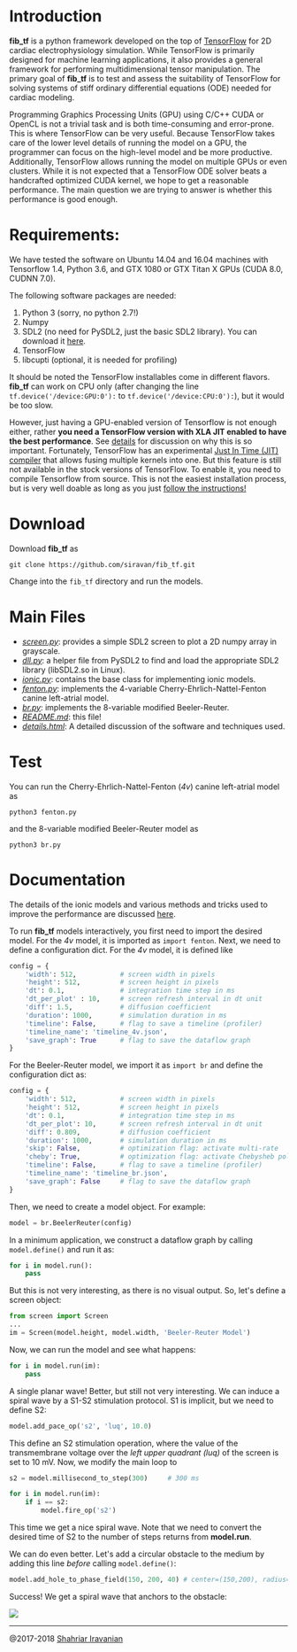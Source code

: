 # Introduction

**fib_tf** is a python framework developed on the top of [TensorFlow](http://tensorflow.org) for 2D cardiac electrophysiology simulation. While TensorFlow is primarily designed for machine learning applications, it also provides a general framework for performing multidimensional tensor manipulation. The primary goal of **fib_tf** is to test and assess the suitability of TensorFlow for solving systems of stiff ordinary differential equations (ODE) needed for cardiac modeling.

Programming Graphics Processing Units (GPU) using C/C++ CUDA or OpenCL is not a trivial task and is both time-consuming and error-prone. This is where TensorFlow can be very useful. Because TensorFlow takes care of the lower level details of running the model on a GPU, the programmer can focus on the high-level model and be more productive. Additionally, TensorFlow allows running the model on multiple GPUs or even clusters. While it is not expected that a TensorFlow ODE solver beats a handcrafted optimized CUDA kernel, we hope to get a reasonable performance. The main question we are trying to answer is whether this performance is good enough.

# Requirements:

We have tested the software on Ubuntu 14.04 and 16.04 machines with Tensorflow 1.4, Python 3.6, and GTX 1080 or GTX Titan X GPUs (CUDA 8.0, CUDNN 7.0).

The following software packages are needed:

  1. Python 3 (sorry, no python 2.7!)
  2. Numpy
  3. SDL2 (no need for PySDL2, just the basic SDL2 library). You can download it [here](https://wiki.libsdl.org/Installation).
  4. TensorFlow
  5. libcupti (optional, it is needed for profiling)

It should be noted the TensorFlow installables come in different flavors. **fib_tf** can work on CPU only (after changing the line `tf.device('/device:GPU:0'):` to `tf.device('/device:CPU:0'):`), but it would be too slow.

However, just having a GPU-enabled version of Tensorflow is not enough either, rather **you need a TensorFlow version with XLA JIT enabled to have the best performance**. See [details](https://siravan.github.io/fib_tf/details.html) for discussion on why this is so important. Fortunately, TensorFlow has an experimental [Just In Time (JIT) compiler](https://www.tensorflow.org/performance/xla/jit) that allows fusing multiple kernels into one. But this feature is still not available in the stock versions of TensorFlow. To enable it, you need to compile Tensorflow from source. This is not the easiest installation process, but is very well doable as long as you just [follow the instructions!](https://www.tensorflow.org/install/install_sources)

# Download

Download **fib_tf** as

`git clone https://github.com/siravan/fib_tf.git`

Change into the `fib_tf` directory and run the models.

# Main Files

- *[screen.py](screen.py)*: provides a simple SDL2 screen to plot a 2D numpy array in grayscale.
- *[dll.py](dll.py)*: a helper file from PySDL2 to find and load the appropriate SDL2 library (libSDL2.so in Linux).
- *[ionic.py](ionic.py)*: contains the base class for implementing ionic models.
- *[fenton.py](fenton.py)*: implements the 4-variable Cherry-Ehrlich-Nattel-Fenton canine left-atrial model.
- *[br.py](br.py)*: implements the 8-variable modified Beeler-Reuter.
- *[README.md](README.md)*: this file!
- *[details.html](https://siravan.github.io/fib_tf/details.html)*: A detailed discussion of the software and techniques used.

# Test

You can run the Cherry-Ehrlich-Nattel-Fenton (*4v*) canine left-atrial model as

`python3 fenton.py`

and the 8-variable modified Beeler-Reuter model as

`python3 br.py`

# Documentation

The details of the ionic models and various methods and tricks used to improve the performance are discussed [here](https://siravan.github.io/fib_tf/details.html).

To run **fib_tf** models interactively, you first need to import the desired model. For the *4v* model, it is imported as `import fenton`. Next, we need to define a configuration dict. For the *4v* model, it is defined like

```python
config = {
    'width': 512,           # screen width in pixels
    'height': 512,          # screen height in pixels
    'dt': 0.1,              # integration time step in ms
    'dt_per_plot' : 10,     # screen refresh interval in dt unit
    'diff': 1.5,            # diffusion coefficient
    'duration': 1000,       # simulation duration in ms
    'timeline': False,      # flag to save a timeline (profiler)
    'timeline_name': 'timeline_4v.json',
    'save_graph': True      # flag to save the dataflow graph
}
```

For the Beeler-Reuter model, we import it as `import br` and define the configuration dict as:

```python
config = {
    'width': 512,           # screen width in pixels
    'height': 512,          # screen height in pixels
    'dt': 0.1,              # integration time step in ms        
    'dt_per_plot': 10,      # screen refresh interval in dt unit
    'diff': 0.809,          # diffusion coefficient
    'duration': 1000,       # simulation duration in ms
    'skip': False,          # optimization flag: activate multi-rate
    'cheby': True,          # optimization flag: activate Chebysheb polynomials
    'timeline': False,      # flag to save a timeline (profiler)
    'timeline_name': 'timeline_br.json',
    'save_graph': False     # flag to save the dataflow graph
}
```

Then, we need to create a model object. For example:

```python
model = br.BeelerReuter(config)
```

In a minimum application, we construct a dataflow graph by calling `model.define()` and run it as:

```python
for i in model.run():
    pass
```

But this is not very interesting, as there is no visual output. So, let's define a screen object:

```python
from screen import Screen
...
im = Screen(model.height, model.width, 'Beeler-Reuter Model')
```

Now, we can run the model and see what happens:

```python
for i in model.run(im):
    pass
```

A single planar wave! Better, but still not very interesting. We can induce a spiral wave by a S1-S2 stimulation protocol. S1 is implicit, but we need to define S2:

```python
model.add_pace_op('s2', 'luq', 10.0)
```

This define an S2 stimulation operation, where the value of the transmembrane voltage over the *left upper quadrant (luq)* of the screen is set to 10 mV. Now, we modify the main loop to

```python
s2 = model.millisecond_to_step(300)     # 300 ms

for i in model.run(im):
    if i == s2:
        model.fire_op('s2')
```

This time we get a nice spiral wave. Note that we need to convert the desired time of S2 to the number of steps returns from **model.run**.

We can do even better. Let's add a circular obstacle to the medium by adding this line *before* calling `model.define()`:

```python
model.add_hole_to_phase_field(150, 200, 40) # center=(150,200), radius=40
```

Success! We get a spiral wave that anchors to the obstacle:

![](br.png)

---
@2017-2018 [Shahriar Iravanian](siravan@emory.edu)
